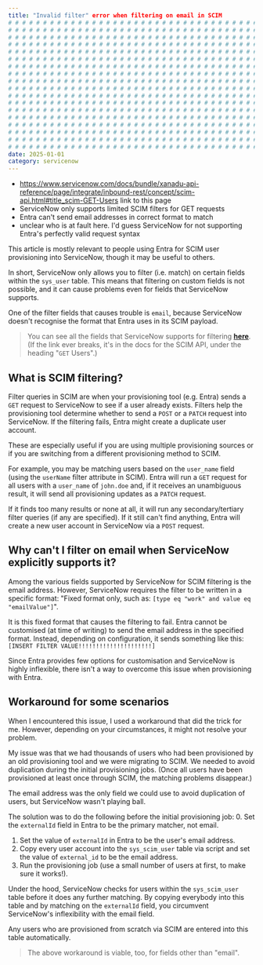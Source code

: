 ```yaml
---
title: "Invalid filter" error when filtering on email in SCIM
# # # # # # # # # # # # # # # # # # # # # # # # # # # # # # # # # # # # # # # #
# # # # # # # # # # # # # # # # # # # # # # # # # # # # # # # # # # # # # # # #
# # # # # # # # # # # # # # # # # # # # # # # # # # # # # # # # # # # # # # # #
# # # # # # # # # # # # # # # # # # # # # # # # # # # # # # # # # # # # # # # #
# # # # # # # # # # # # # # # # # # # # # # # # # # # # # # # # # # # # # # # #
# # # # # # # # # # # # # # # # # # # # # # # # # # # # # # # # # # # # # # # #
# # # # # # # # # # # # # # # # # # # # # # # # # # # # # # # # # # # # # # # #
# # # # # # # # # # # # # # # # # # # # # # # # # # # # # # # # # # # # # # # #
# # # # # # # # # # # # # # # # # # # # # # # # # # # # # # # # # # # # # # # #
# # # # # # # # # # # # # # # # # # # # # # # # # # # # # # # # # # # # # # # #
# # # # # # # # # # # # # # # # # # # # # # # # # # # # # # # # # # # # # # # #
# # # # # # # # # # # # # # # # # # # # # # # # # # # # # # # # # # # # # # # #
# # # # # # # # # # # # # # # # # # # # # # # # # # # # # # # # # # # # # # # #
# # # # # # # # # # # # # # # # # # # # # # # # # # # # # # # # # # # # # # # #
# # # # # # # # # # # # # # # # # # # # # # # # # # # # # # # # # # # # # # # #
# # # # # # # # # # # # # # # # # # # # # # # # # # # # # # # # # # # # # # # #
# # # # # # # # # # # # # # # # # # # # # # # # # # # # # # # # # # # # # # # #
# # # # # # # # # # # # # # # # # # # # # # # # # # # # # # # # # # # # # # # #
date: 2025-01-01
category: servicenow
---
```


- <https://www.servicenow.com/docs/bundle/xanadu-api-reference/page/integrate/inbound-rest/concept/scim-api.html#title_scim-GET-Users> link to this page
- ServiceNow only supports limited SCIM filters for GET requests
- Entra can't send email addresses in correct format to match
- unclear who is at fault here. I'd guess ServiceNow for not supporting Entra's perfectly valid request syntax

This article is mostly relevant to people using Entra for SCIM user provisioning into ServiceNow, though it may be useful to others.

In short, ServiceNow only allows you to filter (i.e. match) on certain fields within the `sys_user` table. This means that filtering on custom fields is not possible, and it can cause problems even for fields that ServiceNow supports.

One of the filter fields that causes trouble is `email`, because ServiceNow doesn't recognise the format that Entra uses in its SCIM payload.

> You can see all the fields that ServiceNow supports for filtering [**here**](https://www.servicenow.com/docs/bundle/xanadu-api-reference/page/integrate/inbound-rest/concept/scim-api.html#title_scim-GET-Users). (If the link ever breaks, it's in the docs for the SCIM API, under the heading "`GET` Users".)

## What is SCIM filtering?

Filter queries in SCIM are when your provisioning tool (e.g. Entra) sends a `GET` request to ServiceNow to see if a user already exists. Filters help the provisioning tool determine whether to send a `POST` or a `PATCH` request into ServiceNow. If the filtering fails, Entra might create a duplicate user account.

These are especially useful if you are using multiple provisioning sources or if you are switching from a different provisioning method to SCIM.

For example, you may be matching users based on the `user_name` field (using the `userName` filter attribute in SCIM). Entra will run a `GET` request for all users with a `user_name` of `john.doe` and, if it receives an unambiguous result, it will send all provisioning updates as a `PATCH` request.

If it finds too many results or none at all, it will run any secondary/tertiary filter queries (if any are specified). If it still can't find anything, Entra will create a new user account in ServiceNow via a `POST` request.

## Why can't I filter on email when ServiceNow explicitly supports it?

Among the various fields supported by ServiceNow for SCIM filtering is the email address. However, ServiceNow requires the filter to be written in a specific format: "Fixed format only, such as: `[type eq "work" and value eq "emailValue"]`".

It is this fixed format that causes the filtering to fail. Entra cannot be customised (at time of writing) to send the email address in the specified format. Instead, depending on configuration, it sends something like this: `[INSERT FILTER VALUE!!!!!!!!!!!!!!!!!!!!!]`

Since Entra provides few options for customisation and ServiceNow is highly inflexible, there isn't a way to overcome this issue when provisioning with Entra.

## Workaround for some scenarios

When I encountered this issue, I used a workaround that did the trick for me. However, depending on your circumstances, it might not resolve your problem.

My issue was that we had thousands of users who had been provisioned by an old provisioning tool and we were migrating to SCIM. We needed to avoid duplication during the initial provisioning jobs. (Once all users have been provisioned at least once through SCIM, the matching problems disappear.)

The email address was the only field we could use to avoid duplication of users, but ServiceNow wasn't playing ball.

The solution was to do the following before the initial provisioning job:
0. Set the `externalId` field in Entra to be the primary matcher, not email.

1. Set the value of `externalId` in Entra to be the user's email address.
2. Copy every user account into the `sys_scim_user` table via script and set the value of `external_id` to be the email address.
3. Run the provisioning job (use a small number of users at first, to make sure it works!).

Under the hood, ServiceNow checks for users within the `sys_scim_user` table before it does any further matching. By copying everybody into this table and by matching on the `externalId` field, you circumvent ServiceNow's inflexibility with the email field.

Any users who are provisioned from scratch via SCIM are entered into this table automatically.

> The above workaround is viable, too, for fields other than "email".
